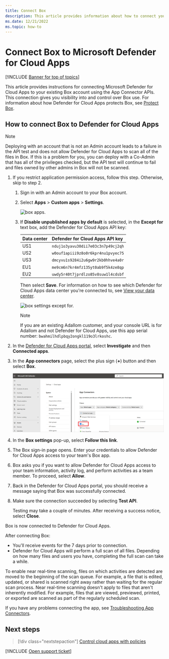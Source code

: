 ```yaml
---
title: Connect Box
description: This article provides information about how to connect your Box app to Defender for Cloud Apps using the API connector for visibility and control over use.
ms.date: 12/21/2022
ms.topic: how-to
---
```

# Connect Box to Microsoft Defender for Cloud Apps

[!INCLUDE [Banner for top of topics](includes/banner.md)]

This article provides instructions for connecting Microsoft Defender for Cloud Apps to your existing Box account using the App Connector APIs. This connection gives you visibility into and control over Box use. For information about how Defender for Cloud Apps protects Box, see [Protect Box](protect-box.md).

## How to connect Box to Defender for Cloud Apps

> [!NOTE]
> Deploying with an account that is not an Admin account leads to a failure in the API test and does not allow Defender for Cloud Apps to scan all of the files in Box. If this is a problem for you, you can deploy with a Co-Admin that has all of the privileges checked, but the API test will continue to fail and files owned by other admins in Box will not be scanned.

1. If you restrict application permission access, follow this step. Otherwise, skip to step 2.

    1. Sign in with an Admin account to your Box account.
    1. Select **Apps** > **Custom apps** > **Settings**.

         ![box apps.](media/box-apps.png "box apps")

    1. If **Disable unpublished apps by default** is selected, in the **Except for** text box, add the Defender for Cloud Apps API key:

         |Data center|Defender for Cloud Apps API key|
         |----|----|
         |US1|`nduj1o3yavu30dii7e03c3n7p49cj2qh`|
         |US2|`w0ouf1apiii9z8o0r6kpr4nu1pvyec75`|
         |US3|`dmcyvu1s9284i2u6gw9r2kb0hhve4a0r`|
         |EU1|`me9cm6n7kr4mfz135yt0ab9f5k4ze8qp`|
         |EU2|`uwdy5r40t7jprdlzo85v8suw1l4cdsbf`|

        Then select **Save**. For information on how to see which Defender for Cloud Apps data center you're connected to, see [View your data center](network-requirements.md#view-your-data-center).

        ![box settings except for.](media/box-settings-except-for.png)

        > [!NOTE]
        > If you are an existing Adallom customer, and your console URL is for Adallom and not Defender for Cloud Apps, use this app serial number: `bwahmilhdlpbqy2ongkl119o3lrkoshc`.

1. In the [Defender for Cloud Apps portal](https://portal.cloudappsecurity.com/), select **Investigate** and then **Connected apps**.

1. In the **App connectors** page, select the plus sign (**+**) button and then select **Box**.

    ![connect box.](media/connect-box.png "connect box")

1. In the **Box settings** pop-up, select **Follow this link**.

1. The Box sign-in page opens. Enter your credentials to allow Defender for Cloud Apps access to your team's Box app.

1. Box asks you if you want to allow Defender for Cloud Apps access to your team information, activity log, and perform activities as a team member. To proceed, select **Allow**.

1. Back in the Defender for Cloud Apps portal, you should receive a message saying that Box was successfully connected.

1. Make sure the connection succeeded by selecting **Test API**.

    Testing may take a couple of minutes. After receiving a success notice, select **Close**.

Box is now connected to Defender for Cloud Apps.

After connecting Box:

- You'll receive events for the 7 days prior to connection.
- Defender for Cloud Apps will perform a full scan of all files. Depending on how many files and users you have, completing the full scan can take a while.

To enable near real-time scanning, files on which activities are detected are moved to the beginning of the scan queue. For example, a file that is edited, updated, or shared is scanned right away rather than waiting for the regular scan process. Near real-time scanning doesn't apply to files that aren't inherently modified. For example, files that are viewed, previewed, printed, or exported are scanned as part of the regularly scheduled scan.

If you have any problems connecting the app, see [Troubleshooting App Connectors](troubleshooting-api-connectors-using-error-messages.md).

## Next steps

> [!div class="nextstepaction"]
> [Control cloud apps with policies](control-cloud-apps-with-policies.md)

[!INCLUDE [Open support ticket](includes/support.md)]
